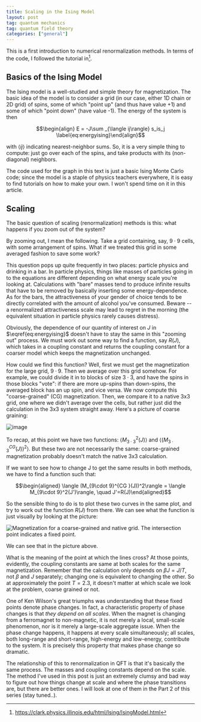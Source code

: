 ```yaml
---
title: Scaling in the Ising Model
layout: post
tag: quantum mechanics
tag: quantum field theory
categories: ["general"]
---
```

This is a first introduction to numerical renormalization methods. In
terms of the code, I followed the tutorial in[^1].

## Basics of the Ising Model 

The Ising model is a well-studied and simple theory for magnetization.
The basic idea of the model is to consider a grid (in our case, either
1D chain or 2D grid) of spins, some of which \"point up\" (and thus have
value +1) and some of which \"point down\" (have value -1). The energy
of the system is then

$$\begin{align}
    E = -J\sum _{\langle ij\rangle} s_is_j \label{eq:energyising}\end{align}$$

with $\langle ij\rangle$ indicating nearest-neighbor sums. So, it is a
very simple thing to compute: just go over each of the spins, and take
products with its (non-diagonal) neighbors.

The code used for the graph in this text is just a basic Ising Monte
Carlo code; since the model is a staple of physics teachers everywhere,
it is easy to find tutorials on how to make your own. I won't spend time
on it in this article.

## Scaling

The basic question of scaling (renormalization) methods is this: what
happens if you zoom out of the system?

By zooming out, I mean the following. Take a grid containing, say,
$9\cdot 9$ cells, with some arrangement of spins. What if we treated
this grid in some averaged fashion to save some work?

This question pops up quite frequently in two places: particle physics
and drinking in a bar. In particle physics, things like masses of
particles going in to the equations are different depending on what
energy scale you're looking at. Calculations with \"bare\" masses tend
to produce infinite results that have to be removed by basically
inserting some energy-dependence. As for the bars, the attractiveness of
your gender of choice tends to be directly correlated with the amount of
alcohol you've consumed. Beware -- a renormalized attractiveness scale
may lead to regret in the morning (the equivalent situation in particle
physics rarely causes distress).

Obviously, the dependence of our quantity of interest on $J$ in
$\eqref{eq:energyising}$ doesn't have to stay the same in this \"zooming
out\" process. We must work out some way to find a function, say $R(J)$,
which takes in a coupling constant and returns the coupling constant for
a coarser model which keeps the magnetization unchanged.

How could we find this function? Well, first we must get the
magnetization for the large grid, $9 \cdot 9$. Then we average over this
grid somehow. For example, we could divide it in to blocks of size
$3\cdot 3$, and have the spins in those blocks \"vote\": if there are
more up-spins than down-spins, the averaged block has an up spin, and
vice versa. We now compute this \"coarse-grained\" (CG) magnetization.
Then, we compare it to a native 3x3 grid, one where we didn't average
over the cells, but rather just did the calculation in the 3x3 system
straight away. Here's a picture of coarse graining:

![image](/simplyphysics/assets/coarse-graining.png)

To recap, at this point we have two functions:
$\langle M^2_{3\cdot 3}(J) \rangle$ and
$\langle (M_{3\cdot 3}^{CG }(J))^2\rangle$. But these two are not
necessarily the same: coarse-grained magnetization probably doesn't
match the native 3x3 calculation.

If we want to see how to change J to get the same results in both
methods, we have to find a function such that:

$$\begin{aligned}
    \langle (M_{9\cdot 9}^{CG }(J))^2\rangle = \langle M_{9\cdot 9}^2(J')\rangle, \quad J'=R(J)\end{aligned}$$

So the sensible thing to do is to plot these two curves in the same
plot, and try to work out the function $R(J)$ from there. We can see
what the function is just visually by looking at the picture:

![Magnetization for a coarse-grained and native grid. The intersection
point indicates a fixed point.](/simplyphysics/assets/magnetization_renorm.png)

We can see that in the picture above.

What is the meaning of the point at which the lines cross? At those
points, evidently, the coupling constants are same at both scales for
the same magnetization. Remember that the calculation only depends on
$\beta J=J/T$, not $\beta$ and $J$ separately; changing one is
equivalent to changing the other. So at approximately the point
$T = 2.3$, it doesn't matter at which scale we look at the problem,
coarse grained or not.

One of Ken Wilson's great triumphs was understanding that these fixed
points denote phase changes. In fact, a characteristic property of phase
changes is that *they depend on all scales*. When the magnet is changing
from a ferromagnet to non-magnetic, it is not merely a local,
small-scale phenomenon, nor is it merely a large-scale aggregate issue.
When the phase change happens, it happens at every scale simultaneously;
all scales, both long-range and short-range, high-energy and low-energy,
contribute to the system. It is precisely this property that makes phase
change so dramatic.

The relationship of this to renormalization in QFT is that it's
basically the same process. The masses and coupling constants depend on
the scale. The method I've used in this post is just an extremely clumsy
and bad way to figure out how things change at scale and where the phase
transitions are, but there are better ones. I will look at one of them
in the Part 2 of this series (stay tuned..).

[^1]: <https://clark.physics.illinois.edu/html/Ising/IsingModel.html>

